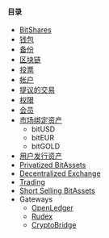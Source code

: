 #### 目录

- [BitShares](introduction/bitshares.md)
- [钱包](introduction/wallets.md)
- [备份](introduction/backups.md)
- [区块链](introduction/blockchain.md)
- [投票](voting.md)
- [帐户](accounts/general.md)
- [提议的交易](accounts/proposed.md)
- [权限](accounts/permissions.md)
- [会员](accounts/membership.md)
- [市场绑定资产](assets/mpa.md) 
    - bitUSD
    - bitEUR
    - bitGOLD
- [用户发行资产](assets/uia.md)
- [Privatized BitAssets](assets/privbitassets.md)
- [Decentralized Exchange](dex/introduction.md)
- [Trading](dex/trading.md)
- [Short Selling BitAssets](dex/shorting.md)
- Gateways 
    - [OpenLedger](gateways/openledger.md)
    - [Rudex](gateways/rudex.md)
    - [CryptoBridge](gateways/cryptobridge.md)